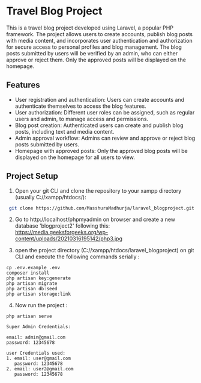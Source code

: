 # Travel Blog Project

This is a travel blog project developed using Laravel, a popular PHP framework. The project allows users to create accounts, publish blog posts with media content, and incorporates user authentication and authorization for secure access to personal profiles and blog management. The blog posts submitted by users will be verified by an admin, who can either approve or reject them. Only the approved posts will be displayed on the homepage.

## Features

- User registration and authentication: Users can create accounts and authenticate themselves to access the blog features.
- User authorization: Different user roles can be assigned, such as regular users and admin, to manage access and permissions.
- Blog post creation: Authenticated users can create and publish blog posts, including text and media content.
- Admin approval workflow: Admins can review and approve or reject blog posts submitted by users.
- Homepage with approved posts: Only the approved blog posts will be displayed on the homepage for all users to view.



## Project Setup
1. Open your git CLI and clone the repository to your xampp directory (usually C://xampp/htdocs/):
  ```bash
   git clone https://github.com/MasshuraMadhurja/laravel_blogproject.git
   ```

2. Go to http://localhost/phpmyadmin on browser and create a new database 'blogproject2' following this: 
https://media.geeksforgeeks.org/wp-content/uploads/20210316195142/php3.jpg

3. open the project directory (C://xampp/htdocs/laravel_blogproject) on git CLI and execute the following commands serially : 

```
cp .env.example .env
composer install
php artisan key:generate
php artisan migrate
php artisan db:seed
php artisan storage:link
```

4. Now run the project : 

```
php artisan serve
```


```
Super Admin Credentials:

email: admin@gmail.com
password: 12345678

user Credentials used:
1. email: user@gmail.com
   password: 12345678
2. email: user2@gmail.com
   password: 12345678
```


